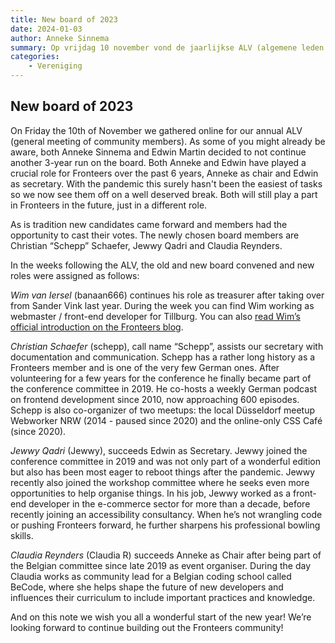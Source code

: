```yaml
---
title: New board of 2023
date: 2024-01-03
author: Anneke Sinnema
summary: Op vrijdag 10 november vond de jaarlijkse ALV (algemene leden vergadering) online plaats. Zoals velen ondertussen waarschijnlijk al wisten, hebben Anneke Sinnema en Edwin Martin besloten om hun rollen in het bestuur niet te verlengen. Zowel Anneke als Edwin hebben een cruciale rol gespeeld voor Fronteers de afgelopen 6 jaar, Anneke als voorzitster en Edwin als secretaris.
categories:
    - Vereniging
---
```


## New board of 2023

On Friday the 10th of November we gathered online for our annual ALV (general meeting of community members). As some of you might already be aware, both Anneke Sinnema and Edwin Martin decided to not continue another 3-year run on the board. Both Anneke and Edwin have played a crucial role for Fronteers over the past 6 years, Anneke as chair and Edwin as secretary.
With the pandemic this surely hasn't been the easiest of tasks so we now see them off on a well deserved break. Both will still play a part in Fronteers in the future, just in a different role.

As is tradition new candidates came forward and members had the opportunity to cast their votes. The newly chosen board members are Christian “Schepp” Schaefer, Jewwy Qadri and Claudia Reynders.

In the weeks following the ALV, the old and new board convened and new roles were assigned as follows:

_Wim van Iersel_ (banaan666) continues his role as treasurer after taking over from Sander Vink last year.
During the week you can find Wim working as webmaster / front-end developer for Tillburg. You can also [read Wim’s official introduction on the Fronteers blog](https://fronteers.nl/blog/2022/11/nieuw-bestuurslid-wim-van-iersel).

_Christian Schaefer_ (schepp), call name “Schepp”, assists our secretary with documentation and communication. Schepp has a rather long history as a Fronteers member and is one of the very few German ones. After volunteering for a few years for the conference he finally became part of the conference committee in 2019. He co-hosts a weekly German podcast on frontend development since 2010, now approaching 600 episodes. Schepp is also co-organizer of two meetups: the local Düsseldorf meetup Webworker NRW (2014 - paused since 2020) and the online-only CSS Café (since 2020).

_Jewwy Qadri_ (Jewwy), succeeds Edwin as Secretary. Jewwy joined the conference committee in 2019 and was not only part of a wonderful edition but also has been most eager to reboot things after the pandemic. Jewwy recently also joined the workshop committee where he seeks even more opportunities to help organise things. In his job, Jewwy worked as a front-end developer in the e-commerce sector for more than a decade, before recently joining an accessibility consultancy. When he’s not wrangling code or pushing Fronteers forward, he further sharpens his professional bowling skills.

_Claudia Reynders_ (Claudia R) succeeds Anneke as Chair after being part of the Belgian committee since late 2019 as event organiser. During the day Claudia works as community lead for a Belgian coding school called BeCode, where she helps shape the future of new developers and influences their curriculum to include important practices and knowledge.

And on this note we wish you all a wonderful start of the new year! We’re looking forward to continue building out the Fronteers community!
